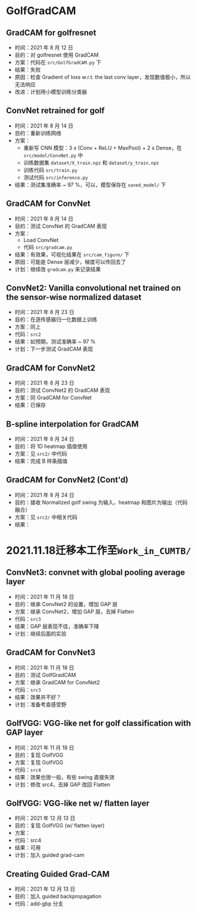 GolfGradCAM
===========

GradCAM for golfresnet
----------------------
- 时间：2021 年 8 月 12 日
- 目的：对 golfresnet 使用 GradCAM
- 方案：代码在 `src/GolfGradCAM.py` 下
- 结果：失败
- 原因：检查 Gradient of loss w.r.t. the last conv layer，发现数值极小，所以无法响应
- 改进：计划用小模型训练分类器

ConvNet retrained for golf
--------------------------
- 时间：2021 年 8 月 14 日
- 目的：重新训练网络
- 方案：
  - 重新写 CNN 模型：3 x (Conv + ReLU + MaxPool) + 2 x Dense，在 `src/model/ConvNet.py` 中
  - 训练数据集 `dataset/X_train.npz` 和 `dataset/y_train.npz`
  - 训练代码 `src/train.py`
  - 测试代码 `src/inference.py`
- 结果：测试集准确率 ~ 97 %，可以，模型保存在 `saved_model/` 下

GradCAM for ConvNet
-------------------
- 时间：2021 年 8 月 14 日
- 目的：测试 ConvNet 的 GradCAM 表现
- 方案：
  - Load ConvNet
  - 代码 `src/gradcam.py`
- 结果：有效果，可视化结果在 `src/cam_figure/` 下
- 原因：可能是 Dense 层减少，梯度可以传回去了
- 计划：继续改 `gradcam.py` 来记录结果

ConvNet2: Vanilla convolutional net trained on the sensor-wise normalized dataset
---------------------------------------------------------------------------------
- 时间：2021 年 8 月 23 日
- 目的：在逐传感器归一化数据上训练
- 方案：同上
- 代码：`src2`
- 结果：如预期，测试准确率 ~ 97 %
- 计划：下一步测试 GradCAM 表现

GradCAM for ConvNet2
--------------------
- 时间：2021 年 8 月 23 日
- 目的：测试 ConvNet2 的 GradCAM 表现
- 方案：同 GradCAM for ConvNet
- 结果：已保存

B-spline interpolation for GradCAM
----------------------------------
- 时间：2021 年 8 月 24 日
- 目的：将 1D heatmap 插值使用
- 方案：见 `src2/` 中代码
- 结果：完成 B 样条插值

GradCAM for ConvNet2 (Cont'd)
-----------------------------
- 时间：2021 年 8 月 24 日
- 目的：接收 Normalized golf swing 为输入，heatmap 和图片为输出（代码融合）
- 方案：见 `src2/` 中相关代码
- 结果：

2021.11.18迁移本工作至`Work_in_CUMTB/`
=====================================

ConvNet3: convnet with global pooling average layer
---------------------------------------------------
- 时间：2021 年 11 月 18 日
- 目的：继承 ConvNet2 的设置，增加 GAP 层
- 方案：继承 ConvNet2，增加 GAP 层，去掉 Flatten
- 代码：`src3`
- 结果：GAP 层表现不佳，准确率下降
- 计划：继续后面的实验

GradCAM for ConvNet3
--------------------
- 时间：2021 年 11 月 18 日
- 目的：测试 GolfGradCAM
- 方案：继承 GradCAM for ConvNet2
- 代码：`src3`
- 结果：效果并不好？
- 计划：准备考查感受野

GolfVGG: VGG-like net for golf classification with GAP layer
------------------------------------------------------------
- 时间：2021 年 11 月 18 日
- 目的：复现 GolfVGG
- 方案：复现 GolfVGG
- 代码：`src4`
- 结果：效果也很一般，有些 swing 直接失效
- 计划：修改 src4，去掉 GAP 改回 Flatten

GolfVGG: VGG-like net w/ flatten layer
--------------------------------------
- 时间：2021 年 12 月 13 日
- 目的：复现 GolfVGG (w/ flatten layer)
- 方案：
- 代码：src4
- 结果：可用
- 计划：加入 guided grad-cam

Creating Guided Grad-CAM
------------------------
- 时间：2021 年 12 月 13 日
- 目的：加入 guided backpropagation
- 代码：add-gbp 分支